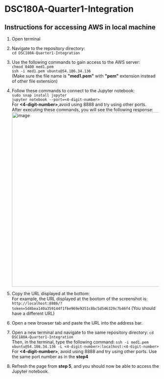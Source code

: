 # DSC180A-Quarter1-Integration

## Instructions for accessing AWS in local machine

1. Open terminal <br>
2. Navigate to the repository directory: <br>
```cd DSC180A-Quarter1-Integration```<br>

3. Use the following commands to gain access to the AWS server:<br>
``` chmod 0400 med1.pem ``` <br>
``` ssh -i med1.pem ubuntu@54.186.34.136 ``` <br>
(Make sure the file name is **"med1.pem"** with **"pem"** extension instead of other file extension)<br>

4. Follow these commands to connect to the Jupyter notebook:<br>
``` sudo snap install jupyter ``` <br>
``` jupyter notebook --port=<4-digit-number> ```<br>
For **<4-digit-number>**,avoid using 8888 and try using other ports.<br>
After executing these commands, you will see the following response:<br>
<img width="569" alt="image" src="https://github.com/PatrickTangwen/DSC180A-Quarter1-Integration/assets/102566928/8db3a9a6-40c0-4891-abe2-2139c7da5b14"> <br>

5. Copy the URL displayed at the bottom:<br>
For example, the URL displayed at the bootom of the screenshot is:
```http://localhost:8886/?token=5d4bea140a359144f1fbe969e9251c8bc5d546329c7b46f4```
(You should have a different URL)

6. Open a new browser tab and paste the  URL into the address bar.<br>

7. Open a new terminal and navigate to the same repository directory:
   ```cd DSC180A-Quarter1-Integration```<br>
   Then, in the terminal, type the following command:
   ``` ssh -i med1.pem ubuntu@54.186.34.136 -L <4-digit-number>:localhost:<4-digit-number> ```<br>
   For **<4-digit-number>**, avoid using 8888 and try using other ports. Use the same port number as in the **step4**
   
8. Refresh the page from **step 5**, and you should now be able to access the Jupyter notebook.
